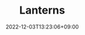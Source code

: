 ---
title: "Lanterns"
date: 2022-12-03T13:23:06+09:00
tags: ["japan", "tokyo", "tsukiji_fish_market", "trees", "urban_scenery"]
location: "築地場外市場 (Tsukiji Outer Market)"
imageUrl: "https://files.yfxu.net/DSCF5448_a03a36cb59514b154b49d940c005dc12.jpg"
width: 4310
height: 2870
---